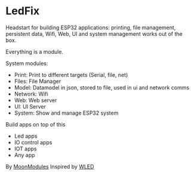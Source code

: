 # LedFix

Headstart for building ESP32 applications: printing, file management, persistent data, Wifi, Web, UI and system management works out of the box.

Everything is a module.

System modules:

* Print: Print to different targets (Serial, file, net)
* Files: File Manager
* Model: Datamodel in json, stored to file, used in ui and network comms
* Network: Wifi 
* Web: Web server
* UI: UI Server
* System: Show and manage ESP32 system

Build apps on top of this
* Led apps
* IO control apps
* IOT apps 
* Any app

By [MoonModules](https://github.com/MoonModules)
Inspired by [WLED](https://github.com/MoonModules/WLED)